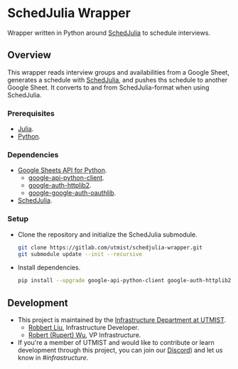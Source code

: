 # SchedJulia Wrapper

Wrapper written in Python around [SchedJulia](https://gitlab.com/leglesslamb/schedjulia) to schedule interviews.

## Overview

This wrapper reads interview groups and availabilities from a Google Sheet, generates a schedule with [SchedJulia](https://gitlab.com/leglesslamb/schedjulia), and pushes ths schedule to another Google Sheet. It converts to and from SchedJulia-format when using SchedJulia.

### Prerequisites

- [Julia](https://julialang.org/).
- [Python](https://www.python.org/).

### Dependencies

- [Google Sheets API for Python](https://developers.google.com/sheets/api/quickstart/python).
  - [google-api-python-client](https://pypi.org/project/google-api-python-client/).
  - [google-auth-httplib2](https://pypi.org/project/google-auth-httplib2/).
  - [google-google-auth-oauthlib](https://pypi.org/project/google-google-auth-oauthlib/).
- [SchedJulia](https://gitlab.com/leglesslamb/schedjulia).

### Setup

- Clone the repository and initialize the SchedJulia submodule.

  ```sh
  git clone https://gitlab.com/utmist/schedjulia-wrapper.git
  git submodule update --init --recursive
  ```

- Install dependencies.

  ```sh
  pip install --upgrade google-api-python-client google-auth-httplib2 google-auth-oauthlib
  ```

## Development

- This project is maintained by the [Infrastructure Department at UTMIST](https://utmist.gitlab.io/team/infrastructure).
  - [Robbert Liu](https://github.com/triglemon), Infrastructure Developer.
  - [Robert (Rupert) Wu](https://leglesslamb.gitlab.io), VP Infrastructure.
- If you're a member of UTMIST and would like to contribute or learn development through this project, you can join our [Discord](https://discord.gg/88mSPw8)) and let us know in _#infrastructure_.

